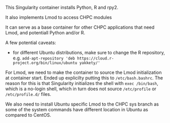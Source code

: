 This Singularity container installs Python, R and rpy2.

It also implements Lmod to access CHPC modules

It can serve as a base container for other CHPC applications that need Lmod, and potentiall Python and/or R.

A few potential caveats:

- for different Ubuntu distributions, make sure to change the R repository, e.g. ```add-apt-repository 'deb https://cloud.r-project.org/bin/linux/ubuntu yakkety/'```

For Lmod, we need to make the container to source the Lmod initialization at container start. Ended up explicilty putting this to ```/etc/bash.bashrc```. The reason for this is that Singularity initializes the shell with ```exec /bin/bash```, which is a no-login shell, which in turn does not source ```/etc/profile``` or ```/etc/profile.d/``` files.

We also need to install Ubuntu specific Lmod to the CHPC sys branch as some of the system commands have different location in Ubuntu as compared to CentOS.


